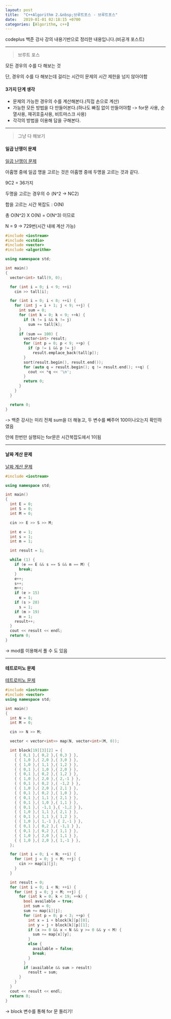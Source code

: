 ```yaml
---
layout: post
title:  "C++Algorithm 2.&nbsp;브루트포스 - 브루트포스"
date:   2019-01-01 02:18:15 +0700
categories: [Algorithm, c++]
---
```


codeplus 백준 강사 강의 내용기반으로 정리한 내용입니다.(비공개 포스트)

---

> 브루트 포스

모든 경우의 수를 다 해보는 것

단, 경우의 수를 다 해보는데 걸리는 시간이 문제의 시간 제한을 넘지 않아야함

#### 3가지 단계 생각

- 문제의 가능한 경우의 수를 계산해본다.(직접 손으로 계산)
- 가능한 모든 방법을 다 만들어본다.(하나도 빠짐 없이 만들어야함 -> for문 사용, 순열사용, 재귀호출사용, 비트마스크 사용)
- 각각의 방법을 이용해 답을 구해본다.

---

> 그냥 다 해보기

#### 일곱 난쟁이 문제

[일곱 난쟁이 문제](https://www.acmicpc.net/problem/2309)

아홉명 중에 일곱 명을 고르는 것은 아홉명 중에 두명을 고르는 것과 같다.

9C2 = 36가지

두명을 고르는 경우의 수 (N^2 -> NC2)

합을 고르는 시간 복잡도 : O(N)

총 O(N^2) X O(N) = O(N^3) 이므로

N = 9 -> 729번(시간 내에 계산 가능)

``` cpp
#include <iostream>
#include <cstdio>
#include <vector>
#include <algorithm> 

using namespace std;

int main()
{
  vector<int> tall(9, 0);

  for (int i = 0; i < 9; ++i)
    cin >> tall[i];

  for (int i = 0; i < 8; ++i) {
    for (int j = i + 1; j < 9; ++j) {
      int sum = 0;
      for (int k = 0; k < 9; ++k) {
        if (k != i && k != j)
          sum += tall[k];
      }
      if (sum == 100) {
        vector<int> result;
        for (int p = 0; p < 9; ++p) {
          if (p != i && p != j)
            result.emplace_back(tall[p]);
        }
        sort(result.begin(), result.end());
        for (auto q = result.begin(); q != result.end(); ++q) {
          cout << *q << '\n';
        }
        return 0;
      }
    }
  }

  return 0;
}
```

-> 백준 강사는 미리 전체 sum을 더 해놓고, 두 변수를 빼주어 100이나오는지 확인하였음

안에 한번만 실행되는 for문은 시간복잡도에서 1이됨

---

#### 날짜 계산 문제

[날짜 계산 문제](https://www.acmicpc.net/problem/1476)

``` cpp
#include <iostream>

using namespace std;

int main()
{
  int E = 0;
  int S = 0;
  int M = 0;

  cin >> E >> S >> M;

  int e = 1;
  int s = 1;
  int m = 1;

  int result = 1;

  while (1) {
    if (e == E && s == S && m == M) {
      break;
    }
    e++;
    s++;
    m++;
    if (e > 15)
      e = 1;
    if (s > 28)
      s = 1;
    if (m > 19)
      m = 1;
    result++;
  }
  cout << result << endl;
  return 0;
}
```

-> mod를 이용해서 풀 수 도 있음

---

#### 테트로미노 문제

[테트로미노 문제](https://www.acmicpc.net/problem/14500)

``` cpp
#include <iostream>
#include <vector>
using namespace std;

int main()
{
  int N = 0;
  int M = 0;

  cin >> N >> M;

  vector < vector<int>> map(N, vector<int>(M, 0));

  int block[19][3][2] = {
    { { 0,1 },{ 0,2 },{ 0,3 } },
    { { 1,0 },{ 2,0 },{ 3,0 } },
    { { 1,0 },{ 1,1 },{ 1,2 } },
    { { 0,1 },{ 1,0 },{ 2,0 } },
    { { 0,1 },{ 0,2 },{ 1,2 } },
    { { 1,0 },{ 2,0 },{ 2,-1 } },
    { { 0,1 },{ 0,2 },{ -1,2 } },
    { { 1,0 },{ 2,0 },{ 2,1 } },
    { { 0,1 },{ 0,2 },{ 1,0 } },
    { { 0,1 },{ 1,1 },{ 2,1 } },
    { { 0,1 },{ 1,0 },{ 1,1 } },
    { { 0,1 },{ -1,1 },{ -1,2 } },
    { { 1,0 },{ 1,1 },{ 2,1 } },
    { { 0,1 },{ 1,1 },{ 1,2 } },
    { { 1,0 },{ 1,-1 },{ 2,-1 } },
    { { 0,1 },{ 0,2 },{ -1,1 } },
    { { 0,1 },{ 0,2 },{ 1,1 } },
    { { 1,0 },{ 2,0 },{ 1,1 } },
    { { 1,0 },{ 2,0 },{ 1,-1 } },
  };

  for (int i = 0; i < N; ++i) {
    for (int j = 0; j < M; ++j) {
      cin >> map[i][j];
    }
  }

  int result = 0;
  for (int i = 0; i < N; ++i) {
    for (int j = 0; j < M; ++j) {
      for (int k = 0; k < 19; ++k) {
        bool available = true;
        int sum = 0;
        sum += map[i][j];
        for (int p = 0; p < 3; ++p) {
          int x = i + block[k][p][0];
          int y = j + block[k][p][1];
          if (x >= 0 && x < N && y >= 0 && y < M) {
            sum += map[x][y];
          }
          else {
            available = false;
            break;
          }
        }
        if (available && sum > result)
          result = sum;
      }
    }
  }
  cout << result << endl;
  return 0;
}
```

-> block 변수를 통해 for 문 돌리기!

